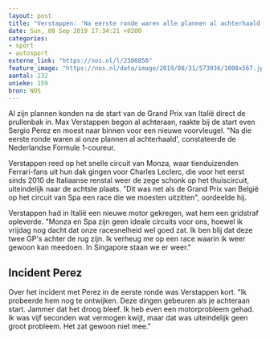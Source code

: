 ```yaml
---
layout: post
title: "Verstappen: 'Na eerste ronde waren alle plannen al achterhaald'"
date: Sun, 08 Sep 2019 17:34:21 +0200
categories: 
- sport 
- autosport 
externe_link: "https://nos.nl/l/2300850"
feature_image: "https://nos.nl/data/image/2019/08/31/573936/1008x567.jpg"
aantal: 232
unieke: 159
bron: NOS
---
```


<p>Al zijn plannen konden na de start van de Grand Prix van Italië direct de prullenbak in. Max Verstappen begon al achteraan, raakte bij de start even Sergio Perez en moest naar binnen voor een nieuwe voorvleugel. "Na die eerste ronde waren al onze plannen al achterhaald', constateerde de Nederlandse Formule 1-coureur.</p>
<p>Verstappen reed op het snelle circuit van Monza, waar tienduizenden Ferrari-fans uit hun dak gingen voor Charles Leclerc, die voor het eerst sinds 2010 de Italiaanse renstal weer de zege schonk op het thuiscircuit, uiteindelijk naar de achtste plaats. "Dit was net als de Grand Prix van België op het circuit van Spa een race die we moesten uitzitten", oordeelde hij.</p>
<p>Verstappen had in Italië een nieuwe motor gekregen, wat hem een gridstraf opleverde. "Monza en Spa zijn geen ideale circuits voor ons, hoewel ik vrijdag nog dacht dat onze racesnelheid wel goed zat. Ik ben blij dat deze twee GP's achter de rug zijn. Ik verheug me op een race waarin ik weer gewoon kan meedoen. In Singapore staan we er weer."</p>
<h2>Incident Perez</h2>
<p>Over het incident met Perez in de eerste ronde was Verstappen kort. "Ik probeerde hem nog te ontwijken. Deze dingen gebeuren als je achteraan start. Jammer dat het droog bleef. Ik heb even een motorprobleem gehad. Ik was vijf seconden wat vermogen kwijt, maar dat was uiteindelijk geen groot probleem. Het zat gewoon niet mee."</p>
